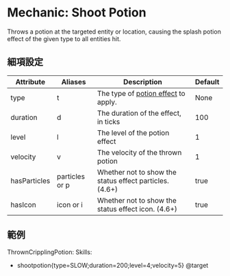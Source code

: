 Mechanic: Shoot Potion
======================

Throws a potion at the targeted entity or location, causing the splash
potion effect of the given type to all entities hit.

細項設定
----------

| Attribute| Aliases| Description| Default |
|--------------|----------------|-----------------------------------------------------------------|---------|
| type | t  | The type of [potion effect](/databases/items/potions) to apply. | None|
| duration | d  | The duration of the effect, in ticks| 100 |
| level| l  | The level of the potion effect | 1   |
| velocity | v  | The velocity of the thrown potion  | 1   |
| hasParticles | particles or p | Whether not to show the status effect particles. (4.6+) | true|
| hasIcon  | icon or i  | Whether not to show the status effect icon. (4.6+)  | true|

  

範例
--------

ThrownCripplingPotion:
  Skills:
  - shootpotion{type=SLOW;duration=200;level=4;velocity=5} @target

